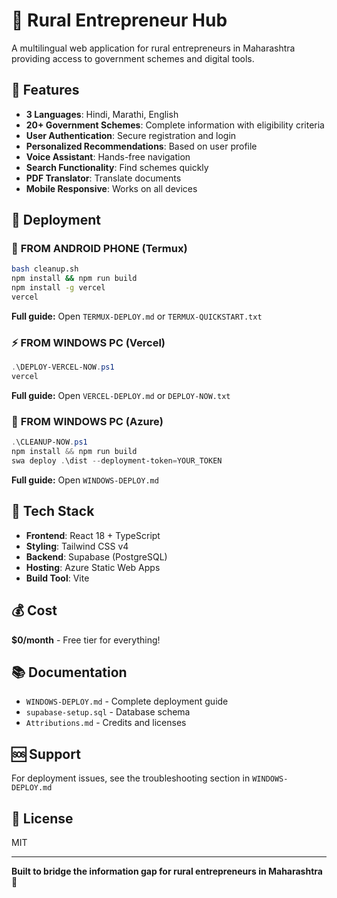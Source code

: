 # 🌾 Rural Entrepreneur Hub

A multilingual web application for rural entrepreneurs in Maharashtra providing access to government schemes and digital tools.

## 🌟 Features

- **3 Languages**: Hindi, Marathi, English
- **20+ Government Schemes**: Complete information with eligibility criteria
- **User Authentication**: Secure registration and login
- **Personalized Recommendations**: Based on user profile
- **Voice Assistant**: Hands-free navigation
- **Search Functionality**: Find schemes quickly
- **PDF Translator**: Translate documents
- **Mobile Responsive**: Works on all devices

## 🚀 Deployment

### 📱 **FROM ANDROID PHONE (Termux)**

```bash
bash cleanup.sh
npm install && npm run build
npm install -g vercel
vercel
```

**Full guide:** Open `TERMUX-DEPLOY.md` or `TERMUX-QUICKSTART.txt`

### ⚡ **FROM WINDOWS PC (Vercel)**

```powershell
.\DEPLOY-VERCEL-NOW.ps1
vercel
```

**Full guide:** Open `VERCEL-DEPLOY.md` or `DEPLOY-NOW.txt`

### 🔵 **FROM WINDOWS PC (Azure)**

```powershell
.\CLEANUP-NOW.ps1
npm install && npm run build
swa deploy .\dist --deployment-token=YOUR_TOKEN
```

**Full guide:** Open `WINDOWS-DEPLOY.md`

## 🔧 Tech Stack

- **Frontend**: React 18 + TypeScript
- **Styling**: Tailwind CSS v4
- **Backend**: Supabase (PostgreSQL)
- **Hosting**: Azure Static Web Apps
- **Build Tool**: Vite

## 💰 Cost

**$0/month** - Free tier for everything!

## 📚 Documentation

- `WINDOWS-DEPLOY.md` - Complete deployment guide
- `supabase-setup.sql` - Database schema
- `Attributions.md` - Credits and licenses

## 🆘 Support

For deployment issues, see the troubleshooting section in `WINDOWS-DEPLOY.md`

## 📄 License

MIT

---

**Built to bridge the information gap for rural entrepreneurs in Maharashtra** 🌾
